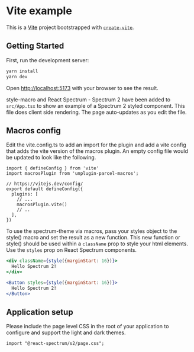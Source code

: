# Vite example

This is a [Vite](https://vitejs.dev/) project bootstrapped with [`create-vite`](https://github.com/vitejs/vite/tree/main/packages/create-vite).

## Getting Started

First, run the development server:

```bash
yarn install
yarn dev
```

Open [http://localhost:5173](http://localhost:5173) with your browser to see the result.

style-macro and React Spectrum - Spectrum 2 have been added to `src/App.tsx` to show an example of a Spectrum 2 styled component. This file does client side rendering. The page auto-updates as you edit the file.

## Macros config

Edit the vite.config.ts to add an import for the plugin and add a vite config that adds the vite version of the macros plugin. An empty config file would be updated to look like the following.

```
import { defineConfig } from 'vite'
import macrosPlugin from 'unplugin-parcel-macros';

// https://vitejs.dev/config/
export default defineConfig({
  plugins: [
    // ...
    macrosPlugin.vite()
    // ..
  ],
})
```

To use the spectrum-theme via macros, pass your styles object to the style() macro and set the result as a new function. This new function or style() should be used within a `className` prop to style your html elements. Use the `styles` prop on React Spectrum components.

```jsx
<div className={style({marginStart: 16})}>
  Hello Spectrum 2!
</div>
```

```jsx
<Button styles={style({marginStart: 16})}>
  Hello Spectrum 2!
</Button>
```

## Application setup

Please include the page level CSS in the root of your application to configure and support the light and dark themes.

```
import "@react-spectrum/s2/page.css";
```
